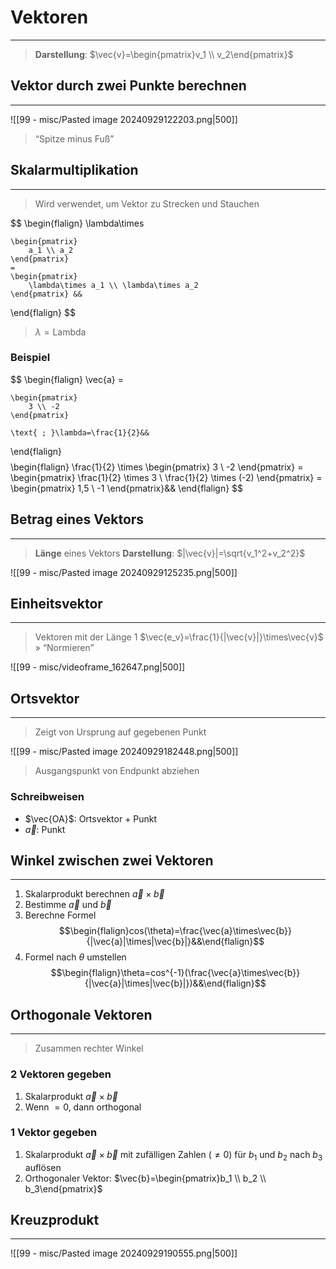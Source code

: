 # Vektoren
___
> **Darstellung**: $\vec{v}=\begin{pmatrix}v_1 \\ v_2\end{pmatrix}$
## Vektor durch zwei Punkte berechnen
___
![[99 - misc/Pasted image 20240929122203.png|500]]
> “Spitze minus Fuß”
## Skalarmultiplikation
___
> Wird verwendet, um Vektor zu Strecken und Stauchen

$$
\begin{flalign}
	\lambda\times
	
	\begin{pmatrix}
		a_1 \\ a_2
	\end{pmatrix}
	=
	\begin{pmatrix}
		\lambda\times a_1 \\ \lambda\times a_2
	\end{pmatrix} &&
\end{flalign}
$$
> $\lambda=\text{Lambda}$
### Beispiel
$$
\begin{flalign}
	\vec{a} =
	
	\begin{pmatrix}
		3 \\ -2
	\end{pmatrix}
	
	\text{ ; }\lambda=\frac{1}{2}&&
\end{flalign}
$$
$$
\begin{flalign}
	\frac{1}{2} \times
	\begin{pmatrix}
		3 \\ -2
	\end{pmatrix}
	=
	\begin{pmatrix}
		\frac{1}{2} \times 3 \\
		\frac{1}{2} \times (-2)
	\end{pmatrix}
	=
	\begin{pmatrix}
		1,5 \\ -1
	\end{pmatrix}&&
\end{flalign}
$$
## Betrag eines Vektors
___
> **Länge** eines Vektors
> **Darstellung**: $|\vec{v}|=\sqrt{v_1^2+v_2^2}$

![[99 - misc/Pasted image 20240929125235.png|500]]
## Einheitsvektor
___
> Vektoren mit der Länge $1$
> $\vec{e_v}=\frac{1}{|\vec{v}|}\times\vec{v}$
> » “Normieren”

![[99 - misc/videoframe_162647.png|500]]
## Ortsvektor
___
> Zeigt von Ursprung auf gegebenen Punkt

![[99 - misc/Pasted image 20240929182448.png|500]]
> Ausgangspunkt von Endpunkt abziehen
### Schreibweisen
- $\vec{OA}$: Ortsvektor + Punkt
- $\vec{a}$: Punkt
## Winkel zwischen zwei Vektoren
___
1. Skalarprodukt berechnen $\vec{a}\times\vec{b}$
2. Bestimme $\vec{a}\text{ und }\vec{b}$
3. Berechne Formel $$\begin{flalign}cos(\theta)=\frac{\vec{a}\times\vec{b}}{|\vec{a}|\times|\vec{b}|}&&\end{flalign}$$
4. Formel nach $\theta$ umstellen $$\begin{flalign}\theta=cos^{-1}(\frac{\vec{a}\times\vec{b}}{|\vec{a}|\times|\vec{b}|})&&\end{flalign}$$
## Orthogonale Vektoren
___
> Zusammen rechter Winkel
### 2 Vektoren gegeben
1. Skalarprodukt $\vec{a}\times\vec{b}$
2. Wenn $=0$, dann orthogonal
### 1 Vektor gegeben
1. Skalarprodukt $\vec{a}\times\vec{b}$ mit zufälligen Zahlen ($\neq0$) für $b_1$ und $b_2$ nach $b_3$ auflösen
2. Orthogonaler Vektor: $\vec{b}=\begin{pmatrix}b_1 \\ b_2 \\ b_3\end{pmatrix}$
## Kreuzprodukt
___
![[99 - misc/Pasted image 20240929190555.png|500]]
